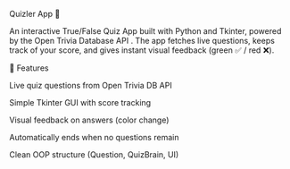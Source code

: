 Quizler App 🎯

An interactive True/False Quiz App built with Python and Tkinter, powered by the Open Trivia Database API
.
The app fetches live questions, keeps track of your score, and gives instant visual feedback (green ✅ / red ❌).

🚀 Features

Live quiz questions from Open Trivia DB API

Simple Tkinter GUI with score tracking

Visual feedback on answers (color change)

Automatically ends when no questions remain

Clean OOP structure (Question, QuizBrain, UI)
